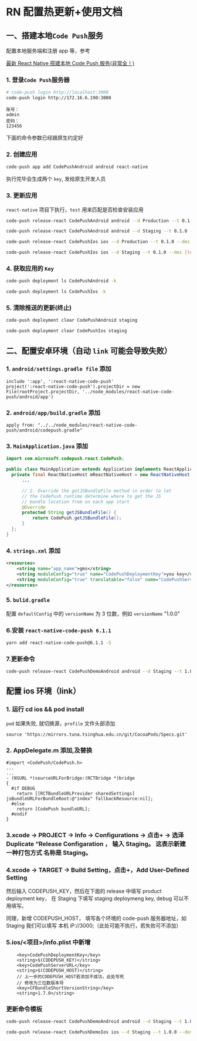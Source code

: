 # RN 配置热更新+使用文档

## 一、搭建本地`Code Push`服务

配置本地服务端和注册 app 等，参考

[最新 React Native 搭建本地 Code Push 服务(非常全！)](https://www.wddsss.com/main/displayArticle/224)

### 1. 登录`Code Push`服务器

```bash
# code-push login http://localhost:3000
code-push login http://172.16.6.190:3000
```

```
账号：
admin
密码：
123456
```

下面的命令参数已经跟原生约定好

### 2. 创建应用

```bash
code-push app add CodePushAndroid android react-native
```

执行完毕会生成两个 `key`, 发给原生开发人员

### 3. 更新应用

`react-native` 项目下执行，`test` 用来匹配是否检查安装应用

```bash
code-push release-react CodePushAndroid android --d Production --t 0.1.0 --des [test]测试环境更新1 --m true
```

```bash
code-push release-react CodePushAndroid android --d Staging --t 0.1.0 --des [test]测试环境更新1 --m true 
```

```bash
code-push release-react CodePushIos ios --d Production --t 0.1.0 --des [test]测试环境更新1 --m true
```

```bash
code-push release-react CodePushIos ios --d Staging --t 0.1.0 --des [test]测试环境更新1 --m true
```

### 4. 获取应用的 `Key`

```bash
code-push deployment ls CodePushAndroid -k
```

```bash
code-push deployment ls CodePushIos -k
```

### 5. 清除推送的更新(终止)

```bash
code-push deployment clear CodePushAndroid staging
```

```bash
code-push deployment clear CodePushIos staging
```

## 二、配置安卓环境（自动 `link` 可能会导致失败）

### 1. `android/settings.gradle file` 添加

```
include ':app', ':react-native-code-push'
project(':react-native-code-push').projectDir = new File(rootProject.projectDir, '../node_modules/react-native-code-push/android/app')
```

### 2. `android/app/build.gradle` 添加

```
apply from: "../../node_modules/react-native-code-push/android/codepush.gradle"
```

### 3. `MainApplication.java` 添加

```java
import com.microsoft.codepush.react.CodePush;

public class MainApplication extends Application implements ReactApplication {
  private final ReactNativeHost mReactNativeHost = new ReactNativeHost(this) {
      ...

      // 2. Override the getJSBundleFile method in order to let
      // the CodePush runtime determine where to get the JS
      // bundle location from on each app start
      @Override
      protected String getJSBundleFile() {
          return CodePush.getJSBundleFile();
      }
  };
}
```

### 4. `strings.xml` 添加

```xml
<resources>
    <string name="app_name">gms</string>
    <string moduleConfig="true" name="CodePushDeploymentKey">you key</string>
    <string moduleConfig="true" translatable="false" name="CodePushServerUrl">serverUrl</string>
</resources>

```

### 5. `bulid.gradle`

配置 `defaultConfig` 中的 `versionName` 为 3 位数，例如 `versionName` "1.0.0"

### 6.安装 `react-native-code-push 6.1.1`

```bash
yarn add react-native-code-push@6.1.1 -S
```

### 7.更新命令

```bash
code-push release-react CodePushDemoAndroid android --d Staging --t 1.0.0 --des 测试环境更新 --m true
```

## 配置 ios 环境（link）

### 1. 运行 cd ios && pod install

`pod` 如果失败, 就切换源，`profile` 文件头部添加

```
source 'https://mirrors.tuna.tsinghua.edu.cn/git/CocoaPods/Specs.git'
```

### 2. AppDelegate.m 添加,及替换

```
#import <CodePush/CodePush.h>
...
...
- (NSURL *)sourceURLForBridge:(RCTBridge *)bridge
{
  #if DEBUG
    return [[RCTBundleURLProvider sharedSettings] jsBundleURLForBundleRoot:@"index" fallbackResource:nil];
  #else
    return [CodePush bundleURL];
  #endif
}
```

### 3.xcode -> PROJECT -> Info -> Configurations -> 点击+ -> 选泽 Duplicate “Release Configaration ， 输入 Staging。 这表示新建一种打包方式 名称是 Staging。

### 4.xcode -> TARGET -> Build Setting，点击+，Add User-Defined Setting

然后输入 CODEPUSH_KEY，然后在下面的 release 中填写 product deployment key， 在 Staging 下填写 staging deploymeng key, debug 可以不用填写。

同理，新增 CODEPUSH_HOST， 填写各个环境的 code-push 服务器地址，如 Staging 我们可以填写 本机 iP://3000;（此处可能不执行，若失败可不添加）

### 5.ios/<项目>/info.plist 中新增

```
    <key>CodePushDeploymentKey</key>
    <string>$(CODEPUSH_KEY)</string>
    <key>CodePushServerURL</key>
    <string>$(CODEPUSH_HOST)</string>
    // 上一步的CODEPUSH_HOST若添加不成功，此处写死
    // 修改为三位数版本号
    <key>CFBundleShortVersionString</key>
    <string>1.7.0</string>
```

### 更新命令模板

```bash
code-push release-react CodePushDemoAndroid android --d Staging --t 1.0.0 --des 测试环境更新1 --m true
```

```bash
code-push release-react CodePushDemoIos ios --d Staging --t 1.0.0 --des 测试环境更新1 --m true
```
